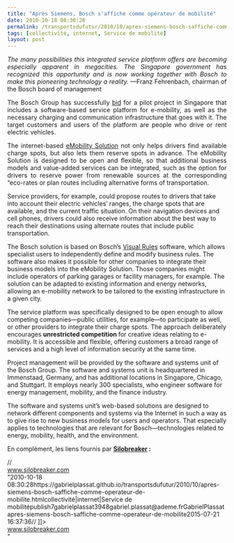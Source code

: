 ```yaml
---
title: "Après Siemens, Bosch s'affiche comme opérateur de mobilité"
date: 2010-10-18 08:30:28
permalink: /transportsdufutur/2010/10/apres-siemens-bosch-saffiche-comme-operateur-de-mobilite.html
tags: [collectivité, internet, Service de mobilité]
layout: post
---
```


<p style="text-align: justify"><em>The many possibilities this integrated service platform offers are becoming especially apparent in megacities. The Singapore government has recognized this opportunity and is now working together with Bosch to make this pioneering technology a reality. </em>—Franz Fehrenbach, chairman of the Bosch board of management</p> <div> <p style="text-align: justify">The Bosch Group has successfully <a href="http://www.bosch-presse.de/TBWebDB/en-US/Presstext.cfm?id=4851">bid</a> for a pilot project in Singapore that includes a software-based service platform for e-mobility, as well as the necessary charging and communication infrastructure that goes with it. The target customers and users of the platform are people who drive or rent electric vehicles.</p> <p style="text-align: justify">The internet-based <a href="http://www.bosch-emobility.com/en/index.html">eMobility Solution</a> not only helps drivers find available charge spots, but also lets them reserve spots in advance. The eMobility Solution is designed to be open and flexible, so that additional business models and value-added services can be integrated, such as the option for drivers to reserve power from renewable sources at the corresponding “eco-rates or plan routes including alternative forms of transportation. </p></div>  <!--more-->   <p style=""text-align: justify"">Service providers, for example, could propose routes to drivers that take into account their electric vehicles’ ranges, the charge spots that are available, and the current traffic situation. On their navigation devices and cell phones, drivers could also receive information about the best way to reach their destinations using alternate routes that include public transportation.</p> <p style=""text-align: justify"">The Bosch solution is based on Bosch’s <a href=""http://www.visual-rules.com/business-rules-management-enterprise-decision-management.html"">Visual Rules</a> software, which allows specialist users to independently define and modify business rules. The software also makes it possible for other companies to integrate their business models into the eMobility Solution. Those companies might include operators of parking garages or facility managers, for example. The solution can be adapted to existing information and energy networks, allowing an e-mobility network to be tailored to the existing infrastructure in a given city.</p> <p style=""text-align: justify"">The service platform was specifically designed to be open enough to allow competing companies—public utilities, for example—to participate as well, or other providers to integrate their charge spots. The approach deliberately encourages <strong>unrestricted competition </strong>for creative ideas relating to e-mobility. It is accessible and flexible, offering customers a broad range of services and a high level of information security at the same time.</p> <p style=""text-align: justify"">Project management will be provided by the software and systems unit of the Bosch Group. The software and systems unit is headquartered in Immenstaad, Germany, and has additional locations in Singapore, Chicago, and Stuttgart. It employs nearly 300 specialists, who engineer software for energy management, mobility, and the finance industry.</p> <p style=""text-align: justify"">The software and systems unit’s web-based solutions are designed to network different components and systems via the Internet in such a way as to give rise to new business models for users and operators. That especially applies to technologies that are relevant for Bosch—technologies related to energy, mobility, health, and the environment.</p> <p style=""text-align: justify"">En complément, les liens fournis par <strong><a href=""http://www.silobreaker.com/FlashNetwork.aspx?FreetextSearchStrings=emobility&q=emobility&rd=true"" target=""_blank"">Silobreaker</a> :</strong></p>   // <![CDATA[ $(document).ready(function() {myWidget = new Silobreaker.Network({ query:"emobility",showSliders: false, showTrashcan: false, showZoom: false, width: 400, height: 300, totalNodes: 10, apiKey: "fx8m1grhumxl6rmr3hc3", linkBaseUrl: "http://www.silobreaker.com/" }) Silobreaker.injectWidget("widget_b171f58078", myWidget) }) // ]]> <div><a class=""SB siloLink"" href=""http://www.silobreaker.com"">www.silobreaker.com</a></div>"2010-10-18 08:30:28https://gabrielplassat.github.io/transportsdufutur/2010/10/apres-siemens-bosch-saffiche-comme-operateur-de-mobilite.htmlcollectivité|internet|Service de mobilitépublish7gabrielplassat3948gabriel.plassat@ademe.frGabrielPlassatapres-siemens-bosch-saffiche-comme-operateur-de-mobilite2015-07-21 16:37:36// ]]> <div><a class=""SB siloLink"" href=""http://www.silobreaker.com"">www.silobreaker.com</a></div>"
